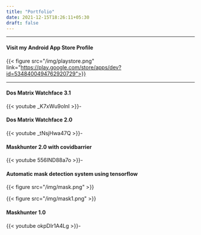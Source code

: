 ```yaml
---
title: "Portfolio"
date: 2021-12-15T18:26:11+05:30
draft: false
---
```

---
#### Visit my Android App Store Profile

{{< figure src="/img/playstore.png" link="https://play.google.com/store/apps/dev?id=5348400494762920729">}}

---

#### Dos Matrix Watchface 3.1

{{< youtube _K7xWu9olnI >}}-

#### Dos Matrix Watchface 2.0

{{< youtube _tNsjHwa47Q >}}-


#### Maskhunter 2.0 with covidbarrier

{{< youtube 556IND88a7o >}}-

#### Automatic mask detection system using tensorflow

{{< figure src="/img/mask.png" >}}


{{< figure src="/img/mask1.png" >}}

#### Maskhunter 1.0

{{< youtube okpDIr1A4Lg >}}-